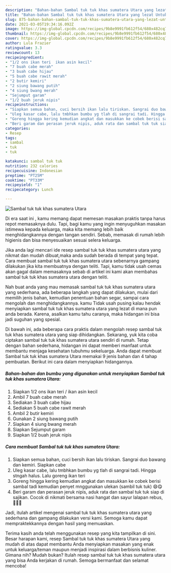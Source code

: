 ```yaml
---
description: "Bahan-bahan Sambal tuk tuk khas sumatera Utara yang lezat Untuk Jualan"
title: "Bahan-bahan Sambal tuk tuk khas sumatera Utara yang lezat Untuk Jualan"
slug: 875-bahan-bahan-sambal-tuk-tuk-khas-sumatera-utara-yang-lezat-untuk-jualan
date: 2021-03-05T19:34:16.092Z
image: https://img-global.cpcdn.com/recipes/9b8e9991fb612f54/680x482cq70/sambal-tuk-tuk-khas-sumatera-utara-foto-resep-utama.jpg
thumbnail: https://img-global.cpcdn.com/recipes/9b8e9991fb612f54/680x482cq70/sambal-tuk-tuk-khas-sumatera-utara-foto-resep-utama.jpg
cover: https://img-global.cpcdn.com/recipes/9b8e9991fb612f54/680x482cq70/sambal-tuk-tuk-khas-sumatera-utara-foto-resep-utama.jpg
author: Lula Frazier
ratingvalue: 3.3
reviewcount: 13
recipeingredient:
- "1/2 ons ikan teri  ikan asin kecil"
- "7 buah cabe merah"
- "3 buah cabe hijau"
- "5 buah cabe rawit merah"
- "2 butir kemiri"
- "2 siung bawang putih"
- "4 siung bwang merah"
- "Sejumput garam"
- "1/2 buah jeruk nipis"
recipeinstructions:
- "Siapkan semua bahan, cuci bersih ikan lalu tiriskan. Sangrai duo bawang dan kemiri. Siapkan cabe"
- "Uleg kasar cabe, lalu tmbhkan bumbu yg tlah di sangrai tadi. Hingga stngah halus. Lalu goreng ikan teri"
- "Goreng hingga kering kemudian angkat dan masukkan ke cobek berisi sambal tadi kemudian penyet mnggunakan ulekan (sambil tuk tuk) 😄😋"
- "Beri garam dan perasan jeruk nipis, aduk rata dan sambal tuk tuk siap di sajikan. Cocok di nikmati bersama nasi hangat dan sayur lalapan rebus, 🤤🤤😍"
categories:
- Resep
tags:
- sambal
- tuk
- tuk

katakunci: sambal tuk tuk 
nutrition: 232 calories
recipecuisine: Indonesian
preptime: "PT25M"
cooktime: "PT33M"
recipeyield: "1"
recipecategory: Lunch

---
```



![Sambal tuk tuk khas sumatera Utara](https://img-global.cpcdn.com/recipes/9b8e9991fb612f54/680x482cq70/sambal-tuk-tuk-khas-sumatera-utara-foto-resep-utama.jpg)

Di era  saat ini , kamu memang dapat memesan masakan praktis tanpa harus repot memasaknya dulu. Tapi, bagi kamu yang ingin menyuguhkan masakan istimewa kepada keluarga, maka kita memang lebih baik menghidangkannya dengan tangan sendiri. Sebab, memasak di rumah lebih higienis dan bisa menyesuaikan sesuai selera keluarga.

Jika anda lagi mencari ide resep sambal tuk tuk khas sumatera utara yang nikmat dan mudah dibuat,maka anda sudah berada di tempat yang tepat. Cara membuat sambal tuk tuk khas sumatera utara  sebenarnya gampang dilakukan jika kita membuatnya dengan teliti. Tapi, kamu tidak usah cemas akan gagal dalam memasaknya 
sebab di artikel ini kami akan membahas sambal tuk tuk khas sumatera utara dengan teliti.  



Nah buat anda yang mau memasak sambal tuk tuk khas sumatera utara yang sederhana, ada beberapa langkah yang dapat dilakukan, mulai dari memilih jenis bahan, kemudian penentuan bahan segar, sampai cara mengolah dan menghidangkannya. kamu Tidak usah pusing kalau hendak menyiapkan sambal tuk tuk khas sumatera utara yang lezat di mana pun anda berada. Karena, asalkan kamu  tahu caranya, maka hidangan ini bisa jadi suguhan yang spesial.

Di bawah ini, ada beberapa cara praktis  dalam mengolah resep sambal tuk tuk khas sumatera utara yang siap dihidangkan. Sekarang, yuk kita coba ciptakan sambal tuk tuk khas sumatera utara sendiri di rumah. Tetap dengan bahan sederhana, hidangan ini dapat memberi manfaat untuk membantu menjaga kesehatan tubuhmu sekeluarga. Anda dapat membuat Sambal tuk tuk khas sumatera Utara memakai 9 jenis bahan dan 4 tahap pembuatan. Berikut ini cara dalam menyiapkan hidangannya.

<!--inarticleads1-->

##### Bahan-bahan dan bumbu yang digunakan untuk menyiapkan Sambal tuk tuk khas sumatera Utara:

1. Siapkan 1/2 ons ikan teri / ikan asin kecil
1. Ambil 7 buah cabe merah
1. Sediakan 3 buah cabe hijau
1. Sediakan 5 buah cabe rawit merah
1. Ambil 2 butir kemiri
1. Gunakan 2 siung bawang putih
1. Siapkan 4 siung bwang merah
1. Siapkan Sejumput garam
1. Siapkan 1/2 buah jeruk nipis




<!--inarticleads2-->

##### Cara membuat Sambal tuk tuk khas sumatera Utara:

1. Siapkan semua bahan, cuci bersih ikan lalu tiriskan. Sangrai duo bawang dan kemiri. Siapkan cabe
1. Uleg kasar cabe, lalu tmbhkan bumbu yg tlah di sangrai tadi. Hingga stngah halus. Lalu goreng ikan teri
1. Goreng hingga kering kemudian angkat dan masukkan ke cobek berisi sambal tadi kemudian penyet mnggunakan ulekan (sambil tuk tuk) 😄😋
1. Beri garam dan perasan jeruk nipis, aduk rata dan sambal tuk tuk siap di sajikan. Cocok di nikmati bersama nasi hangat dan sayur lalapan rebus, 🤤🤤😍




Jadi, itulah artikel mengenai  sambal tuk tuk khas sumatera utara  yang sederhana dan gampang dilakukan versi kami. Semoga kamu dapat mempraktekkannya dengan hasil yang memuaskan. 

Terima kasih anda telah menggunakan resep yang kita tampilkan di sini. Besar harapan kami, resep  Sambal tuk tuk khas sumatera Utara yang mudah di atas dapat membantu Anda menyiapkan masakan yang enak untuk keluarga/teman maupun menjadi inspirasi dalam berbisnis kuliner. Gimana nih? Mudah bukan? Itulah resep sambal tuk tuk khas sumatera utara yang bisa Anda kerjakan di rumah. Semoga bermanfaat dan selamat mencoba!

